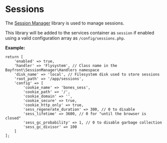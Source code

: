 # Sessions

The [Session Manager](https://github.com/bayfrontmedia/session-manager) library is used to manage sessions.

This library will be added to the services container as `session` if enabled using a valid configuration array as `/config/sessions.php`.

**Example:**
```
return [
    'enabled' => true,
    'handler' => 'Flysystem', // Class name in the Bayfront\SessionManager\Handlers namespace
    'disk_name' => 'local', // Filesystem disk used to store sessions
    'root_path' => '/app/sessions',
    'config' => [
        'cookie_name' => 'bones_sess',
        'cookie_path' => '/',
        'cookie_domain' => '',
        'cookie_secure' => true,
        'cookie_http_only' => true,
        'sess_regenerate_duration' => 300, // 0 to disable
        'sess_lifetime' => 3600, // 0 for "until the browser is closed"
        'sess_gc_probability' => 1, // 0 to disable garbage collection
        'sess_gc_divisor' => 100
    ]
];
``` 